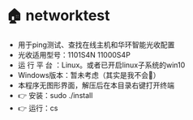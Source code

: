 
🏠 networktest
=========================

* 用于ping测试、查找在线主机和华环智能光收配置
* 光收适用型号：1101S4N 11000S4P
* 运 行 平 台 ：Linux。或者已开启linux子系统的win10
* Windows版本：暂未考虑（其实是我不会🤗）
* 本程序无图形界面，解压后在本目录右键打开终端
* 👉 安装：sudo ./install
* 👉 运行：cs
